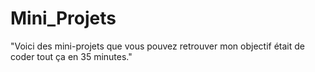 # Mini_Projets
 "Voici des mini-projets que vous pouvez retrouver mon objectif était de coder tout ça en 35 minutes."
